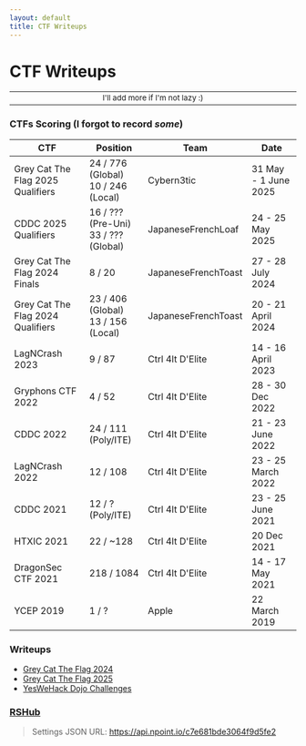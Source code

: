 ```yaml
---
layout: default
title: CTF Writeups
---
```


# CTF Writeups

<div align="center">
<table>
<tbody>
<td align="center">
<img width="2000" height="0"><br>
<sub>I'll add more if I'm not lazy :)</sub><br>
<img width="2000" height="0">
</td>
</tbody>
</table>
</div>

### CTFs Scoring (I forgot to record *some*)

| CTF | Position | Team | Date |
| --- | --- | --- | --- |
| Grey Cat The Flag 2025 Qualifiers | 24 / 776 (Global)<br>10 / 246 (Local) | Cybern3tic | 31 May - 1 June 2025 |
| CDDC 2025 Qualifiers | 16 / ??? (Pre-Uni)<br>33 / ??? (Global) | JapaneseFrenchLoaf | 24 - 25 May 2025 |
| Grey Cat The Flag 2024 Finals | 8 / 20 | JapaneseFrenchToast | 27 - 28 July 2024 |
| Grey Cat The Flag 2024 Qualifiers | 23 / 406 (Global)<br>13 / 156 (Local) | JapaneseFrenchToast | 20 - 21 April 2024 |
| LagNCrash 2023 | 9 / 87 | Ctrl 4lt D'Elite | 14 - 16 April 2023 |
| Gryphons CTF 2022 | 4 / 52 | Ctrl 4lt D'Elite | 28 - 30 Dec 2022 |
| CDDC 2022 | 24 / 111 (Poly/ITE) | Ctrl 4lt D'Elite | 21 - 23 June 2022 |
| LagNCrash 2022 | 12 / 108 | Ctrl 4lt D'Elite | 23 - 25 March 2022 |
| CDDC 2021 | 12 / ? (Poly/ITE) | Ctrl 4lt D'Elite | 23 - 25 June 2021 |
| HTXIC 2021 | 22 / ~128 | Ctrl 4lt D'Elite | 20 Dec 2021 |
| DragonSec CTF 2021 | 218 / 1084 | Ctrl 4lt D'Elite | 14 - 17 May 2021 |
| YCEP 2019 | 1 / ? | Apple | 22 March 2019 |

### Writeups
- [Grey Cat The Flag 2024](./Grey%20Cat%20The%20Flag%202024/)
- [Grey Cat The Flag 2025](./Grey%20Cat%20The%20Flag%202025/)
- [YesWeHack Dojo Challenges](./YesWeHack%20Dojo%20Challenges/)

### [RSHub](https://0necloud.github.io/RSHub/)
> Settings JSON URL: https://api.npoint.io/c7e681bde3064f9d5fe2
